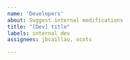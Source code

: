```yaml
---
name: 'Developers'
about: Suggest internal modifications
title: "[Dev] title"
labels: internal dev
assignees: jbcaillau, ocots

---
```



